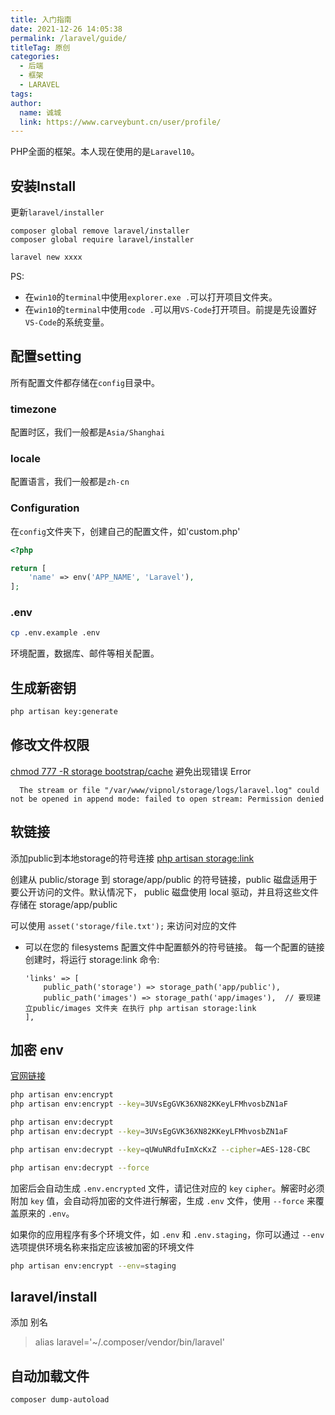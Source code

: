 ```yaml
---
title: 入门指南
date: 2021-12-26 14:05:38
permalink: /laravel/guide/
titleTag: 原创
categories: 
  - 后端
  - 框架
  - LARAVEL
tags: 
author: 
  name: 诚城
  link: https://www.carveybunt.cn/user/profile/
---
```


 PHP全面的框架。本人现在使用的是`Laravel10`。
 <!-- more -->

## 安装Install

更新`laravel/installer`

```shell
composer global remove laravel/installer 
composer global require laravel/installer
```

```bash
laravel new xxxx
```

PS:
  * 在`win10`的`terminal`中使用`explorer.exe .`可以打开项目文件夹。
  * 在`win10`的`terminal`中使用`code .`可以用`VS-Code`打开项目。前提是先设置好`VS-Code`的系统变量。

## 配置setting

所有配置文件都存储在`config`目录中。

### timezone
  
配置时区，我们一般都是`Asia/Shanghai`

### locale

配置语言，我们一般都是`zh-cn`

### Configuration

在`config`文件夹下，创建自己的配置文件，如'custom.php'

```php
<?php

return [
    'name' => env('APP_NAME', 'Laravel'),
];
```

### .env

  ```sh
  cp .env.example .env
  ```

  环境配置，数据库、邮件等相关配置。

## 生成新密钥

```sh
php artisan key:generate
```

## 修改文件权限

[chmod 777 -R storage bootstrap/cache]() 避免出现错误 Error
  
      The stream or file "/var/www/vipnol/storage/logs/laravel.log" could not be opened in append mode: failed to open stream: Permission denied
## 软链接
添加public到本地storage的符号连接 [php artisan storage:link]()
  
  创建从 public/storage 到 storage/app/public 的符号链接，public 磁盘适用于要公开访问的文件。默认情况下， public 磁盘使用 local 驱动，并且将这些文件存储在 storage/app/public
  
  可以使用 `asset('storage/file.txt');` 来访问对应的文件
  - 可以在您的 filesystems 配置文件中配置额外的符号链接。 每一个配置的链接创建时，将运行 storage:link 命令:
  
        'links' => [
            public_path('storage') => storage_path('app/public'),
            public_path('images') => storage_path('app/images'),  // 要现建立public/images 文件夹 在执行 php artisan storage:link
        ],

## 加密 env

[官网链接](https://laravel.com/docs/master/configuration#encrypting-environment-files)

```sh
php artisan env:encrypt
php artisan env:encrypt --key=3UVsEgGVK36XN82KKeyLFMhvosbZN1aF

php artisan env:decrypt
php artisan env:decrypt --key=3UVsEgGVK36XN82KKeyLFMhvosbZN1aF

php artisan env:decrypt --key=qUWuNRdfuImXcKxZ --cipher=AES-128-CBC

php artisan env:decrypt --force
```

加密后会自动生成 `.env.encrypted` 文件，请记住对应的 `key` `cipher`。解密时必须附加 `key` 值，会自动将加密的文件进行解密，生成 `.env` 文件，使用  `--force` 来覆盖原来的 `.env`。

如果你的应用程序有多个环境文件，如 `.env` 和 `.env.staging`，你可以通过 `--env` 选项提供环境名称来指定应该被加密的环境文件

```sh
php artisan env:encrypt --env=staging
```

## laravel/install

添加 别名

> alias laravel='~/.composer/vendor/bin/laravel'

## 自动加载文件

```sh
composer dump-autoload
```
